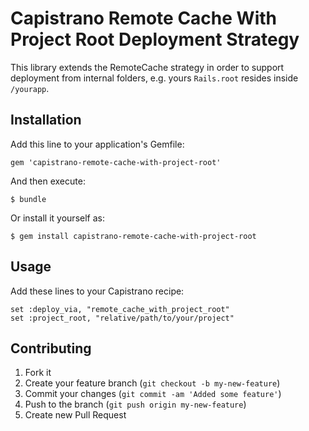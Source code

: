 # Capistrano Remote Cache With Project Root Deployment Strategy

This library extends the RemoteCache strategy in order to
support deployment from internal folders, e.g. yours
`Rails.root` resides inside `/yourapp`.

## Installation

Add this line to your application's Gemfile:

    gem 'capistrano-remote-cache-with-project-root'

And then execute:

    $ bundle

Or install it yourself as:

    $ gem install capistrano-remote-cache-with-project-root

## Usage

Add these lines to your Capistrano recipe:

    set :deploy_via, "remote_cache_with_project_root"
    set :project_root, "relative/path/to/your/project"

## Contributing

1. Fork it
2. Create your feature branch (`git checkout -b my-new-feature`)
3. Commit your changes (`git commit -am 'Added some feature'`)
4. Push to the branch (`git push origin my-new-feature`)
5. Create new Pull Request
